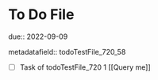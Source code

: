 # To Do File

due:: 2022-09-09

metadatafield:: todoTestFile_720_58

- [ ] Task of todoTestFile_720 1 [[Query me]]
